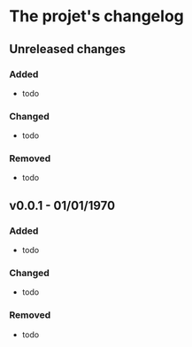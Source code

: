 # The projet's changelog

## Unreleased changes
### Added
- todo

### Changed
- todo

### Removed
- todo

## v0.0.1 - 01/01/1970
### Added
- todo

### Changed
- todo

### Removed
- todo
